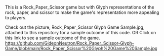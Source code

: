 This is a Rock_Paper_Scissor game but with Glyph representations of the rock, paper, and scissor 
to make the game's representation more appealing to players.

Check out the picture, Rock_Paper_Scissor Glyph Game Sample.jpg, attached to this repository for a sample outcome of this code.
OR
Click on this link to see a sample outcome of the game.
https://github.com/GideonNeutron/Rock_Paper_Scissor-Glyph-Game/blob/main/Rock_Paper_Scissor%20Glyph%20Game%20Sample.jpg
